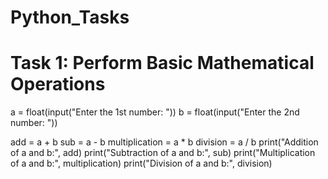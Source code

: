 # Python_Tasks
# Task 1: Perform Basic Mathematical Operations


a = float(input("Enter the 1st number: "))
b = float(input("Enter the 2nd number: "))


add = a + b
sub = a - b
multiplication = a * b
division = a / b
print("Addition of a and b:", add)
print("Subtraction of a and b:", sub)
print("Multiplication of a and b:", multiplication)
print("Division of a and b:", division)
